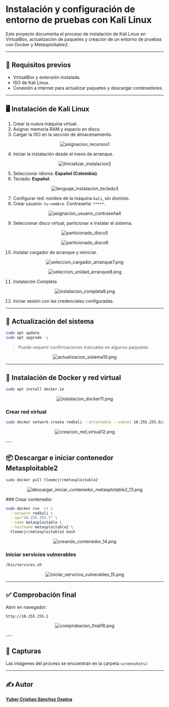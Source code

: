 # Instalación y configuración de entorno de pruebas con Kali Linux

Este proyecto documenta el proceso de instalación de Kali Linux en VirtualBox, actualización de paquetes y creación de un entorno de pruebas con Docker y Metasploitable2.

---

## 🧰 Requisitos previos

- VirtualBox y extensión instalada.
- ISO de Kali Linux.
- Conexión a internet para actualizar paquetes y descargar contenedores.

---

## 🖥️ Instalación de Kali Linux

1. Crear la nueva máquina virtual.
2. Asignar memoria RAM y espacio en disco.
3. Cargar la ISO en la sección de almacenamiento.
 
<p align="center">
  <img src="screenshots/asignacion_recursos1.JPG" alt="asignacion_recursos1"/>
</p>

4. Iniciar la instalación desde el menú de arranque.

<p align="center">
  <img src="screenshots/inicializar_instalacion2.png" alt="linicializar_instalacion2"/>
</p>


5. Seleccionar idioma: **Español (Colombia)**.
6. Teclado: **Español**.

<p align="center">
  <img src="screenshots/lenguaje_instalacion_teclado3.png" alt="lenguaje_instalacion_teclado3"/>
</p>

7. Configurar red: nombre de la máquina `kali`, sin dominio.
8. Crear usuario: `tu-nombre`. Contraseña: `*****`.

<p align="center">
  <img src="screenshots/asignacion_usuario_contraseña4.png" alt="asignacion_usuario_contraseña4"/>
</p>

9. Seleccionar disco virtual, particionar e instalar el sistema.

<p align="center">
  <img src="screenshots/particionado_disco5.png" alt="particionado_disco5"/>
</p>

<p align="center">
  <img src="screenshots/particionado_discos6.png" alt="particionado_disco6"/>
</p>

10. Instalar cargador de arranque y reiniciar.

<p align="center">
  <img src="screenshots/seleccion_cargador_arranque7.png" alt="seleccion_cargador_arranque7.png"/>
</p>

<p align="center">
  <img src="screenshots/seleccion_unidad_arranque8.png" alt="seleccion_unidad_arranque8.png"/>
</p>

11. Instalación Completa

<p align="center">
  <img src="screenshots/instalacion_completa9.png" alt="instalacion_completa9.png"/>
</p>
   
12. Iniciar sesión con las credenciales configuradas.

---

## 🔄 Actualización del sistema

```bash
sudo apt update
sudo apt upgrade -y
```

> Puede requerir confirmaciones manuales en algunos paquetes.
<p align="center">
  <img src="screenshots/actualizacion_sistema10.png" alt="actualizacion_sistema10.png"/>
</p>

---

## 🐳 Instalación de Docker y red virtual

```bash
sudo apt install docker.io
```
<p align="center">
  <img src="screenshots/instalacion_docker11.png" alt="instalacion_docker11.png"/>
</p>

### Crear red virtual

```bash
sudo docker network create redkali --attachable --subnet 10.255.255.0/24
```
<p align="center">
  <img src="screenshots/creacion_red_virtual12.png" alt="creacion_red_virtual12.png"/>
</p>
---

## 📦 Descargar e iniciar contenedor Metasploitable2

```bash
sudo docker pull tleemcjr/metasploitable2
```
<p align="center">
  <img src="screenshots/descargar_iniciar_contenedor_metasplotable2_13.png" alt="descargar_iniciar_contenedor_metasplotable2_13.png"/>
</p>
### Crear contenedor

```bash
sudo docker run -it \
  --network redkali \
  --ip="10.255.255.2" \
  --name matasploitable \
  --hostname metasploitable2 \
  tleemcjr/metasploitable2 bash
```
<p align="center">
  <img src="screenshots/creando_contenedor_14.png" alt="creando_contenedor_14.png"/>
</p>

### Iniciar servicios vulnerables

```bash
/bin/services.sh
```
<p align="center">
  <img src="screenshots/iniciar_servicios_vulnerables_15.png" alt="iniciar_servicios_vulnerables_15.png"/>
</p>

---

## ✅ Comprobación final

Abrir en navegador:

```
http://10.255.255.2
```
<p align="center">
  <img src="screenshots/comprobacion_final16.png" alt="comprobacion_final16.png"/>
</p>
---

## 📸 Capturas

Las imágenes del proceso se encuentran en la carpeta `screenshots/`.

---

## ✍️ Autor

[**Yuber Cristian Sánchez Ospina**](https://github.com/Cris-San)
